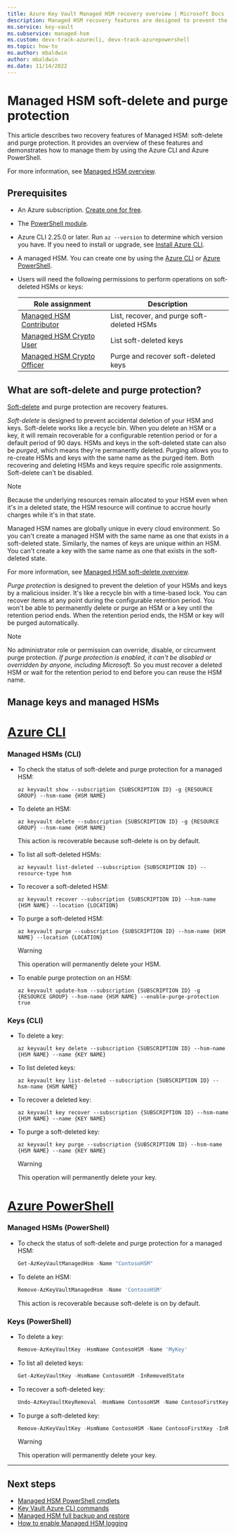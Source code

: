 ```yaml
---
title: Azure Key Vault Managed HSM recovery overview | Microsoft Docs
description: Managed HSM recovery features are designed to prevent the accidental or malicious deletion of your HSM resource and keys.
ms.service: key-vault
ms.subservice: managed-hsm
ms.custom: devx-track-azurecli, devx-track-azurepowershell
ms.topic: how-to
ms.author: mbaldwin
author: mbaldwin
ms.date: 11/14/2022
---
```


# Managed HSM soft-delete and purge protection

This article describes two recovery features of Managed HSM: soft-delete and purge protection. It provides an overview of these features and demonstrates how to manage them by using the Azure CLI and Azure PowerShell.

For more information, see [Managed HSM overview](overview.md).

## Prerequisites

* An Azure subscription. [Create one for free](https://azure.microsoft.com/free/dotnet).
* The [PowerShell module](/powershell/azure/install-azure-powershell).
* Azure CLI 2.25.0 or later. Run `az --version` to determine which version you have. If you need to install or upgrade, see [Install Azure CLI]( /cli/azure/install-azure-cli).
* A managed HSM. You can create one by using the [Azure CLI](./quick-create-cli.md) or [Azure PowerShell](./quick-create-powershell.md).
* Users will need the following permissions to perform operations on soft-deleted HSMs or keys:

  | Role assignment | Description |
  |---|---|
  |[Managed HSM Contributor](../../role-based-access-control/built-in-roles.md#managed-hsm-contributor)|List, recover, and purge soft-deleted HSMs|
  |[Managed HSM Crypto User](./built-in-roles.md)|List soft-deleted keys|
  |[Managed HSM Crypto Officer](./built-in-roles.md)|Purge and recover soft-deleted keys|



## What are soft-delete and purge protection?

[Soft-delete](soft-delete-overview.md) and purge protection are recovery features.


*Soft-delete* is designed to prevent accidental deletion of your HSM and keys. Soft-delete works like a recycle bin. When you delete an HSM or a key, it will remain recoverable for a configurable retention period or for a default period of 90 days. HSMs and keys in the soft-deleted state can also be *purged*, which means they're permanently deleted. Purging allows you to re-create HSMs and keys with the same name as the purged item. Both recovering and deleting HSMs and keys require specific role assignments. Soft-delete can't be disabled.

> [!NOTE]
> Because the underlying resources remain allocated to your HSM even when it's in a deleted state, the HSM resource will continue to accrue hourly charges while it's in that state.

Managed HSM names are globally unique in every cloud environment. So you can't create a managed HSM with the same name as one that exists in a soft-deleted state. Similarly, the names of keys are unique within an HSM. You can't create a key with the same name as one that exists in the soft-deleted state.

For more information, see [Managed HSM soft-delete overview](soft-delete-overview.md).

*Purge protection* is designed to prevent the deletion of your HSMs and keys by a malicious insider. It's like a recycle bin with a time-based lock. You can recover items at any point during the configurable retention period. You won't be able to permanently delete or purge an HSM or a key until the retention period ends. When the retention period ends, the HSM or key will be purged automatically.

> [!NOTE]
> No administrator role or permission can  override, disable, or circumvent purge protection. *If purge protection is enabled, it can't be disabled or overridden by anyone, including Microsoft.* So you must recover a deleted HSM or wait for the retention period to end before you can reuse the HSM name.

## Manage keys and managed HSMs

# [Azure CLI](#tab/azure-cli)

### Managed HSMs (CLI) 

* To check the status of soft-delete and purge protection for a managed HSM:

    ```azurecli
    az keyvault show --subscription {SUBSCRIPTION ID} -g {RESOURCE GROUP} --hsm-name {HSM NAME}
    ```

* To delete an HSM:

    ```azurecli
    az keyvault delete --subscription {SUBSCRIPTION ID} -g {RESOURCE GROUP} --hsm-name {HSM NAME}
    ```
    
  This action is recoverable because soft-delete is on by default.

* To list all soft-deleted HSMs:

    ```azurecli
    az keyvault list-deleted --subscription {SUBSCRIPTION ID} --resource-type hsm
    ```

* To recover a soft-deleted HSM:

    ```azurecli
    az keyvault recover --subscription {SUBSCRIPTION ID} --hsm-name {HSM NAME} --location {LOCATION}
    ```


* To purge a soft-deleted HSM:

    ```azurecli
    az keyvault purge --subscription {SUBSCRIPTION ID} --hsm-name {HSM NAME} --location {LOCATION}
    ```
    > [!WARNING] 
    > This operation will permanently delete your HSM.

* To enable purge protection on an HSM:

    ```azurecli
    az keyvault update-hsm --subscription {SUBSCRIPTION ID} -g {RESOURCE GROUP} --hsm-name {HSM NAME} --enable-purge-protection true
    ```

### Keys (CLI)

* To delete a key:

    ```azurecli
    az keyvault key delete --subscription {SUBSCRIPTION ID} --hsm-name {HSM NAME} --name {KEY NAME}
    ```

* To list deleted keys:

    ```azurecli
    az keyvault key list-deleted --subscription {SUBSCRIPTION ID} --hsm-name {HSM NAME}
    ```

* To recover a deleted key:

    ```azurecli
    az keyvault key recover --subscription {SUBSCRIPTION ID} --hsm-name {HSM NAME} --name {KEY NAME}
    ```

* To purge a soft-deleted key: 

    ```azurecli
    az keyvault key purge --subscription {SUBSCRIPTION ID} --hsm-name {HSM NAME} --name {KEY NAME}
    ```
    > [!WARNING] 
    > This operation will permanently delete your key.

# [Azure PowerShell](#tab/azure-powershell)

### Managed HSMs (PowerShell)

* To check the status of soft-delete and purge protection for a managed HSM:

    ```powershell
    Get-AzKeyVaultManagedHsm -Name "ContosoHSM"
    ```

* To delete an HSM:

    ```powershell
    Remove-AzKeyVaultManagedHsm -Name 'ContosoHSM'
    ```
  This action is recoverable because soft-delete is on by default.

### Keys (PowerShell)

* To delete a key:

  ```powershell
  Remove-AzKeyVaultKey -HsmName ContosoHSM -Name 'MyKey'
  ```

* To list all deleted keys: 

  ```powershell
  Get-AzKeyVaultKey -HsmName ContosoHSM -InRemovedState
  ```

* To recover a soft-deleted key:

    ```powershell
    Undo-AzKeyVaultKeyRemoval -HsmName ContosoHSM -Name ContosoFirstKey
    ```

* To purge a soft-deleted key:

    ```powershell
    Remove-AzKeyVaultKey -HsmName ContosoHSM -Name ContosoFirstKey -InRemovedState
    ```
    > [!WARNING] 
    > This operation will permanently delete your key.
    
---

## Next steps

- [Managed HSM PowerShell cmdlets](/powershell/module/az.keyvault)
- [Key Vault Azure CLI commands](/cli/azure/keyvault)
- [Managed HSM full backup and restore](backup-restore.md)
- [How to enable Managed HSM logging](logging.md)
